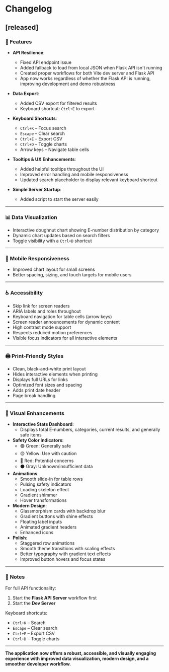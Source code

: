 # Changelog

## [released]

### 🚀 Features
- **API Resilience**:  
  - Fixed API endpoint issue  
  - Added fallback to load from local JSON when Flask API isn't running  
  - Created proper workflows for both Vite dev server and Flask API  
  - App now works regardless of whether the Flask API is running, improving development and demo robustness

- **Data Export**:  
  - Added CSV export for filtered results  
  - Keyboard shortcut: `Ctrl+E` to export  

- **Keyboard Shortcuts**:  
  - `Ctrl+K` – Focus search  
  - `Escape` – Clear search  
  - `Ctrl+E` – Export CSV  
  - `Ctrl+D` – Toggle charts  
  - Arrow keys – Navigate table cells  

- **Tooltips & UX Enhancements**:  
  - Added helpful tooltips throughout the UI  
  - Improved error handling and mobile responsiveness  
  - Updated search placeholder to display relevant keyboard shortcut

- **Simple Server Startup**:  
  - Added script to start the server easily

---

### 📊 Data Visualization
- Interactive doughnut chart showing E-number distribution by category  
- Dynamic chart updates based on search filters  
- Toggle visibility with a `Ctrl+D` shortcut

---

### 📱 Mobile Responsiveness
- Improved chart layout for small screens  
- Better spacing, sizing, and touch targets for mobile users

---

### ♿ Accessibility
- Skip link for screen readers  
- ARIA labels and roles throughout  
- Keyboard navigation for table cells (arrow keys)  
- Screen reader announcements for dynamic content  
- High contrast mode support  
- Respects reduced motion preferences  
- Visible focus indicators for all interactive elements

---

### 🖨️ Print-Friendly Styles
- Clean, black-and-white print layout  
- Hides interactive elements when printing  
- Displays full URLs for links  
- Optimized font sizes and spacing  
- Adds print date header  
- Page break handling

---

### 🎨 Visual Enhancements
- **Interactive Stats Dashboard**:
  - Displays total E-numbers, categories, current results, and generally safe items
- **Safety Color Indicators**:
  - 🟢 Green: Generally safe  
  - 🟡 Yellow: Use with caution  
  - 🔴 Red: Potential concerns  
  - ⚫ Gray: Unknown/insufficient data
- **Animations**:
  - Smooth slide-in for table rows  
  - Pulsing safety indicators  
  - Loading skeleton effect  
  - Gradient shimmer  
  - Hover transformations
- **Modern Design**:
  - Glassmorphism cards with backdrop blur  
  - Gradient buttons with shine effects  
  - Floating label inputs  
  - Animated gradient headers  
  - Enhanced icons
- **Polish**:
  - Staggered row animations  
  - Smooth theme transitions with scaling effects  
  - Better typography with gradient text effects  
  - Improved button hovers and focus states

---

### 📌 Notes
For full API functionality:
1. Start the **Flask API Server** workflow first
2. Start the **Dev Server**

Keyboard shortcuts:
- `Ctrl+K` – Search  
- `Escape` – Clear search  
- `Ctrl+E` – Export CSV  
- `Ctrl+D` – Toggle charts  

---

**The application now offers a robust, accessible, and visually engaging experience with improved data visualization, modern design, and a smoother developer workflow.**
